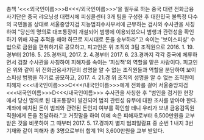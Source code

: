 총책 '<<<외국인이름>>>B<<</외국인이름>>>'을 필두로 하는 중국 대련 전화금융사기단은 중국 랴오닝성 대련시에 피싱콜센터 3개 팀을 구성한 후 대한민국 불특정 다수의 국민들을 상대로 서울중앙지검 지능범죄수사부서에 근무하는 검사와 수사관을 사칭하여 "당신의 명의로 대포통장이 개설되어 범행에 이용되었으니 범행과 관련성을 확인하기 위해 자금 추적을 해야 하므로 지시대로 돈을 송부하라"고 속이는 '보이스피싱' 수법으로 금원을 편취하기로 공모하고, 피고인은 위 조직의 3팀 조직원으로 2016. 1. 19.경부터 2016. 5. 25.경까지, 2017. 2. 4.경부터 2017. 6. 23.경까지 각각 중국에 체류하면서 검찰 수사관을 사칭하여 피해자를 속이는 '피싱책'의 역할을 맡은 사람이다.
피고인은 위와 같이 위 전화금융사기단의 성명을 알 수 없는 조직원들과 역할을 분담하여 보이스피싱 범행을 하기로 공모하고, 2017. 4. 21.경 위 조직의 성명을 알 수 없는 조직원이 피해자 <<<내국인이름>>>C<<</내국인이름>>>에게 전화를 걸어 서울중앙지검 <<<내국인이름>>>D<<</내국인이름>>> 수사관을 사칭한 후 "범인을 검거한 현장에서 당신 명의로 된 대포통장이 발견되어 범죄 관련성 유무에 대한 조사를 받아야 한다. 계좌에 예치된 돈이 범죄와 관련된 돈인지 여부를 확인할 테니 우리가 보낸 금융감독원 직원에게 돈을 전달하라."고 거짓말을 하여 이에 속은 피해자로부터 6,500만원을 교부받은 것을 비롯하여 그 때부터 2017. 5. 17.경까지 별지 범죄일람표 중 순번 1 내지 3번 기재와 같이 피해자 총 3명으로부터 합계 1억 3,600만원을 교부 받았다.